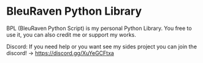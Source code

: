 # BleuRaven Python Library
BPL (BleuRaven Python Script) is my personal Python Library.
You free to use it, you can also credit me or support my works.

Discord:
If you need help or you want see my sides project you can join the discord!
-> https://discord.gg/XuYeGCFtxa
